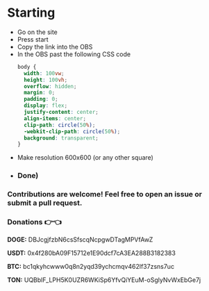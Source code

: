 # Starting
- Go on the site
- Press start
- Copy the link into the OBS
- In the OBS past the following CSS code
  ```CSS
  body {
    width: 100vw;
    height: 100vh;
    overflow: hidden;
    margin: 0;
    padding: 0;
    display: flex;
    justify-content: center;
    align-items: center;
    clip-path: circle(50%);
    -webkit-clip-path: circle(50%);
    background: transparent;
  }
  ```
- Make resolution 600x600 (or any other square)
- ### Done)

### Contributions are welcome! Feel free to open an issue or submit a pull request.



### Donations 👉👈
**DOGE:** DBJcgjfzbN6csSfscqNcpgwDTagMPVfAwZ

**USDT:** 0x4f280bA09F15712e1E90dcf7cA3EA288B3182383

**BTC:** bc1qkyhcwww0q8n2yqd39ychcmqv462lf37zsns7uc

**TON:** UQBblF_LPH5K0UZR6WKiSp6YfvQiYEuM-oSglyNvWxEbGe7j
